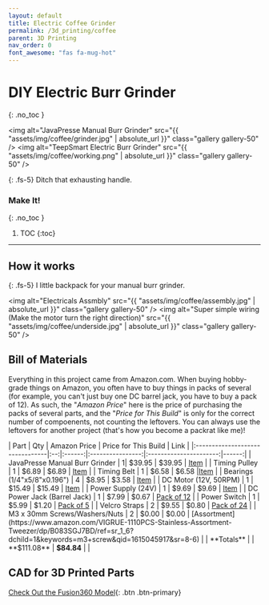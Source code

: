 ```yaml
---
layout: default
title: Electric Coffee Grinder
permalink: /3d_printing/coffee
parent: 3D Printing
nav_order: 0
font_awesome: "fas fa-mug-hot"
---
```


# <i class="{{ page.font_awesome }}"></i> DIY Electric Burr Grinder
{: .no_toc }


<img alt="JavaPresse Manual Burr Grinder"
     src="{{ "assets/img/coffee/grinder.jpg" | absolute_url }}"
     class="gallery gallery-50" />
<img alt="TeepSmart Electric Burr Grinder"
     src="{{ "assets/img/coffee/working.png" | absolute_url }}"
     class="gallery gallery-50" />

{: .fs-5}
Ditch that exhausting handle.


### Make It!
{: .no_toc }

1. TOC
{:toc}

---

## How it works

{: .fs-5}
I little backpack for your manual burr grinder.

<img alt="Electricals Assmbly"
     src="{{ "assets/img/coffee/assembly.jpg" | absolute_url }}"
     class="gallery gallery-50" />
<img alt="Super simple wiring (Make the motor turn the right direction)"
     src="{{ "assets/img/coffee/underside.jpg" | absolute_url }}"
     class="gallery gallery-50" />


## Bill of Materials

Everything in this project came from Amazon.com. When buying hobby-grade things on Amazon, you often have to buy things in packs of several (for example, you can't just buy one DC barrel jack, you have to buy a pack of 12). As such, the "_Amazon Price_" here is the price of purchasing the packs of several parts, and the "_Price for This Build_" is only for the correct number of compoenents, not counting the leftovers. You can always use the leftovers for another project (that's how you become a packrat like me)!


| Part                           | Qty | Amazon Price  | Price for This Build | Link    |
|:--------------------------------|:--:|:------:|:----------------:|:----------------------:|------:|
| JavaPresse Manual Burr Grinder |   1| $39.95 | $39.95 | [Item](https://www.amazon.com/JavaPresse-Grinder-Conical-Brushed-Stainless/dp/B013R3Q7B2/ref=sr_1_5?crid=1WFYJVHRIQE8X&dchild=1&keywords=javapresse+manual+coffee+grinder&qid=1615042028&sprefix=javapresse%2Caps%2C182&sr=8-5) |
| Timing Pulley                  |   1 |  $6.89 |               $6.89 | [Item](https://www.amazon.com/gp/product/B0747LJJ2J/ref=ppx_yo_dt_b_asin_title_o02_s00?ie=UTF8&psc=1)                                                                                                                           |
| Timing Belt                    |   1  |  $6.58 |                $6.58 |[Item]( https://www.amazon.com/gp/product/B00CMIGFY8/ref=ppx_yo_dt_b_search_asin_title?ie=UTF8&psc=1)                                                                                                                            |
| Bearings (1/4"x5/8"x0.196")    |   4 |  $8.95 |              $3.58 | [Item](https://www.amazon.com/gp/product/B07GT739PV/ref=ppx_yo_dt_b_asin_title_o03_s00?ie=UTF8&psc=1)                                                                                                                           |
| DC Motor (12V, 50RPM)          |   1  | $15.49 |              $15.49 | [Item](https://www.amazon.com/gp/product/B07K9KPDNV/ref=ppx_yo_dt_b_asin_title_o04_s00?ie=UTF8&th=1)                                                                                                                            |
| Power Supply (24V)             |   1 |  $9.69 |              $9.69 | [Item](https://www.amazon.com/gp/product/B00L9PCJF4/ref=ppx_yo_dt_b_search_asin_title?ie=UTF8&psc=1)                                                                                                                            |
| DC Power Jack (Barrel Jack)    |   1 |  $7.99 |               $0.67 | [Pack of 12](https://www.amazon.com/ThreeBulls-Pieces-5-5mmx2-1mm-Female-Connector/dp/B01N8VV78D/ref=sr_1_3?dchild=1&keywords=dc+barrel+jack&qid=1615041413&sr=8-3)                                                                   |
| Power Switch                   |   1  |  $5.99 |             $1.20 | [Pack of 5](https://www.amazon.com/Magic-shell-5-Pack-Rocker-Position/dp/B07D285PLL/ref=sr_1_11?dchild=1&keywords=power+switch&qid=1615041469&sr=8-11) |
| Velcro Straps                  |   2  |  $9.55 |                $0.80 | [Pack of 24](https://www.amazon.com/gp/product/B0798L21FG/ref=ppx_yo_dt_b_search_asin_image?ie=UTF8&psc=1) |
| M3 x 30mm Screws/Washers/Nuts               |   2  |  $0.00 |                $0.00 | [Assortment](https://www.amazon.com/VIGRUE-1110PCS-Stainless-Assortment-Tweezer/dp/B083SGJ7BD/ref=sr_1_6?dchild=1&keywords=m3+screw&qid=1615045917&sr=8-6) |
|  **Totals**                    |     | **$111.08**  |  **$84.84** |   |

## CAD for 3D Printed Parts

[<i class="fas fa-cube"></i> Check Out the Fusion360 Model](https://a360.co/2PFausd){: .btn .btn-primary}